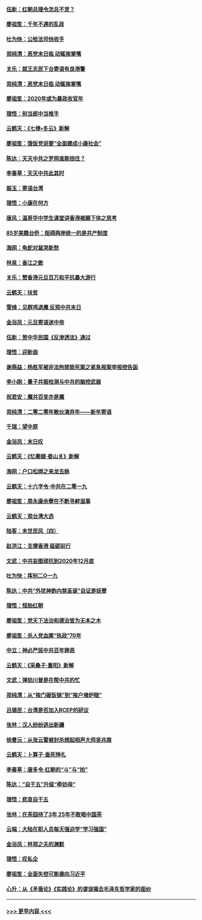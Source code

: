 #### [伍新：红朝总理令怎总不灵？](../pages/nsc993/n11770813.md?t=01062355) 
#### [廖祖笙：千年不遇的乱政](../pages/nsc993/n11770373.md?t=01062355) 
#### [吐为快：公检法司快收手](../pages/nsc993/n11770359.md?t=01062355) 
#### [郑纯清：恶党末日临 动辄挨掌嘴](../pages/nsc993/n11769912.md?t=01062355) 
#### [关乐：就王志民下台寄语有良港警](../pages/nsc993/n11769903.md?t=01062355) 
#### [郑纯清：恶党末日临 动辄挨掌嘴](../pages/nsc993/n11769356.md?t=01062355) 
#### [廖祖笙：2020年或为暴政收官年](../pages/nsc993/n11768216.md?t=01062355) 
#### [理悟：别当郎中当推手](../pages/nsc993/n11768243.md?t=01062355) 
#### [云鹤天：《七律▪冬云》新解](../pages/nsc993/n11768204.md?t=01062355) 
#### [廖祖笙：饿饭党说要“全面建成小康社会”](../pages/nsc993/n11767482.md?t=01062355) 
#### [陈达：天灭中共之罗网谁能挡住？](../pages/nsc993/n11767465.md?t=01062355) 
#### [李春草：天灭中共此其时](../pages/nsc993/n11767452.md?t=01062355) 
#### [振玉：寄语台湾](../pages/nsc993/n11767432.md?t=01062355) 
#### [理悟：小康在何方](../pages/nsc993/n11767394.md?t=01062355) 
#### [唐风：温哥华中学生课堂讲香港被踢下体之思考](../pages/nsc993/n11766848.md?t=01062355) 
#### [85岁美籍台侨：阻碍两岸统一的是共产制度](../pages/nsc993/n11765043.md?t=01062355) 
#### [海网：龟蛇对鼠哭新愁](../pages/nsc993/n11764895.md?t=01062355) 
#### [林泉：香江之歌](../pages/nsc993/n11764415.md?t=01062355) 
#### [关乐：赞香港元旦百万和平抗暴大游行](../pages/nsc993/n11764382.md?t=01062355) 
#### [云鹤天：扶贫](../pages/nsc993/n11764245.md?t=01062355) 
#### [雪绮：见群鸡退鹰  反观中共末日](../pages/nsc993/n11762112.md?t=01062355) 
#### [金浴凤：元旦寄语迷中帝](../pages/nsc993/n11761788.md?t=01062355) 
#### [伍新：贺中华民国《反渗透法》通过](../pages/nsc993/n11761994.md?t=01062355) 
#### [理悟：迎新曲](../pages/nsc993/n11761152.md?t=01062355) 
#### [谢燕益：杨胜军被非法拘禁致死案之紧急报案举报控告函](../pages/nsc993/n11756134.md?t=01062355) 
#### [李小刚：量子共振检测与中共的脑控武器](../pages/nsc993/n11754518.md?t=01062355) 
#### [祝君安：魔共百变亦是魔](../pages/nsc993/n11754469.md?t=01062355) 
#### [郑纯清：二零二零年散伙演弃年——新年寄语](../pages/nsc993/n11754195.md?t=01062355) 
#### [千瑞：望中原](../pages/nsc993/n11754159.md?t=01062355) 
#### [金浴凤：末日叹](../pages/nsc993/n11752359.md?t=01062355) 
#### [云鹤天：《忆秦娥‧娄山关》新解](../pages/nsc993/n11752348.md?t=01062355) 
#### [海网：户口松绑之来龙去脉](../pages/nsc993/n11752328.md?t=01062355) 
#### [云鹤天：十六字令‧中共在二零一九](../pages/nsc993/n11752305.md?t=01062355) 
#### [廖祖笙：周永康余孽在不断寻衅滋事](../pages/nsc993/n11751013.md?t=01062355) 
#### [云鹤天：观台湾大选](../pages/nsc993/n11751007.md?t=01062355) 
#### [陆客：末世民风（四）](../pages/nsc993/n11749203.md?t=01062355) 
#### [赵洪江：支撑香港 砥砺前行](../pages/nsc993/n11748482.md?t=01062355) 
#### [文武：中共妄图顽抗到2020年12月底](../pages/nsc993/n11748446.md?t=01062355) 
#### [吐为快：挥别二O一九](../pages/nsc993/n11748411.md?t=01062355) 
#### [陈达：中共“外扰神韵内禁圣诞”自证是妖孽](../pages/nsc993/n11748226.md?t=01062355) 
#### [理悟：怪胎红朝](../pages/nsc993/n11748206.md?t=01062355) 
#### [廖祖笙：党天下法治和德治皆为无本之木](../pages/nsc993/n11748135.md?t=01062355) 
#### [廖祖笙：杀人党血腥“执政”70年](../pages/nsc993/n11745144.md?t=01062355) 
#### [中立：神必严惩中共百年罪恶](../pages/nsc993/n11744970.md?t=01062355) 
#### [云鹤天：《采桑子‧重阳》新解](../pages/nsc993/n11744948.md?t=01062355) 
#### [文武：弹劾川普是在帮中共的忙](../pages/nsc993/n11744758.md?t=01062355) 
#### [郑纯清：从“挨门砸饭锅”到“挨户堵炉眼”](../pages/nsc993/n11744745.md?t=01062355) 
#### [吕锡民：台湾是否加入RCEP的研议](../pages/nsc993/n11744701.md?t=01062355) 
#### [张林：汉人纷纷逃出新疆](../pages/nsc993/n11743530.md?t=01062355) 
#### [徐曼沅：从张云雷被封杀想起相声大师吴兆南](../pages/nsc993/n11741816.md?t=01062355) 
#### [云鹤天：卜算子‧垂死挣扎](../pages/nsc993/n11739956.md?t=01062355) 
#### [李春草：唐多令‧红朝的“斗”与“拍”](../pages/nsc993/n11739830.md?t=01062355) 
#### [陈达：“自干五”升级“牵妨母”](../pages/nsc993/n11739724.md?t=01062355) 
#### [理悟：悲哀自干五](../pages/nsc993/n11739547.md?t=01062355) 
#### [张林：在茶园待了3年 25年不敢喝中国茶](../pages/nsc993/n11739240.md?t=01062355) 
#### [云端：大陆在职人员每天强迫学“学习强国”](../pages/nsc993/n11738735.md?t=01062355) 
#### [金浴凤：林郑之夫的渊默](../pages/nsc993/n11737735.md?t=01062355) 
#### [理悟：叹私企](../pages/nsc993/n11737715.md?t=01062355) 
#### [廖祖笙：全面失控可能袭向习近平](../pages/nsc993/n11737704.md?t=01062355) 
#### [心升：从《矛盾论》《实践论》的谬误揭去毛泽东哲学家的面纱](../pages/nsc993/n11736962.md?t=01062355) 

----
#### [ >>> 更早内容 <<< ](../indexes/nsc993-earlier.md)
